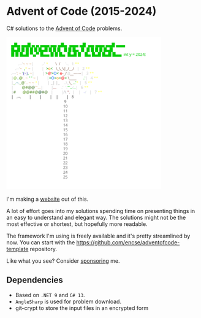    # Advent of Code (2015-2024)
   C# solutions to the [Advent of Code](https://adventofcode.com) problems. 

   <a href="https://adventofcode.com"><img src="2024/calendar.svg" width="80%" /></a>

   I'm making a [website](https://aoc.csokavar.hu) out of this. 
   
   A lot of effort goes into my solutions spending
   time on presenting things in an easy to understand and elegant way. The solutions might
   not be the most effective or shortest, but hopefully more readable.
   
   The framework I'm using is freely available and it's pretty streamlined by now. You can start with the 
   https://github.com/encse/adventofcode-template repository.

   Like what you see? Consider [sponsoring](https://github.com/sponsors/encse) me.

   ## Dependencies
   - Based on `.NET 9` and `C# 13`. 
   - `AngleSharp` is used for problem download.
   - git-crypt to store the input files in an encrypted form
